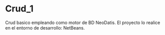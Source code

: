# Crud_1
Crud basico empleando como motor de BD NeoDatis.
El proyecto lo realice en el entorno de desarrollo: NetBeans.

